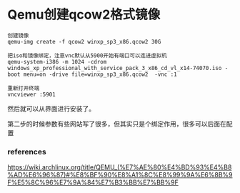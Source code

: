# Qemu创建qcow2格式镜像

```shell
创建镜像
qemu-img create -f qcow2 winxp_sp3_x86.qcow2 30G
```

```shell
把iso和镜像绑定，注意vnc默认从5900开始有端口可以连进虚拟机
qemu-system-i386 -m 1024 -cdrom windows_xp_professional_with_service_pack_3_x86_cd_vl_x14-74070.iso -boot menu=on -drive file=winxp_sp3_x86.qcow2  -vnc :1
```

```shell
重新打开终端
vncviewer :5901
```

然后就可以从界面进行安装了。

第二步的时候参数有些网站写了很多，但其实只是个绑定作用，很多可以后面在配置



### references

https://wiki.archlinux.org/title/QEMU_(%E7%AE%80%E4%BD%93%E4%B8%AD%E6%96%87)#%E8%BF%90%E8%A1%8C%E8%99%9A%E6%8B%9F%E5%8C%96%E7%9A%84%E7%B3%BB%E7%BB%9F